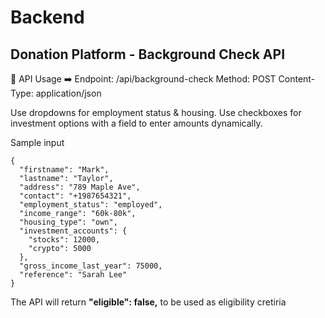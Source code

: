 # Backend 
## Donation Platform - Background Check API

📡 API Usage
➡️ Endpoint: /api/background-check
Method: POST
Content-Type: application/json


Use dropdowns for employment status & housing.
Use checkboxes for investment options with a field to enter amounts dynamically.

Sample input 

``` 
{
  "firstname": "Mark",
  "lastname": "Taylor",
  "address": "789 Maple Ave",
  "contact": "+1987654321",
  "employment_status": "employed",
  "income_range": "60k-80k",
  "housing_type": "own",
  "investment_accounts": {
    "stocks": 12000,
    "crypto": 5000
  },
  "gross_income_last_year": 75000,
  "reference": "Sarah Lee"
}

```

The API will return **"eligible": false,** to be used as eligibility cretiria  
